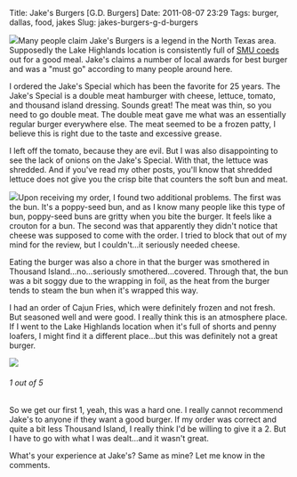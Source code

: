 Title: Jake's Burgers [G.D. Burgers]
Date: 2011-08-07 23:29
Tags: burger, dallas, food, jakes
Slug: jakes-burgers-g-d-burgers

[![](http://blog.traeblain.com/wp-content/uploads/IMAG0136-500x299.jpg)](http://blog.traeblain.com/wp-content/uploads/IMAG0136.jpg)Many people claim Jake's Burgers is a legend in the North Texas area. Supposedly the Lake Highlands location is consistently full of [SMU coeds](http://www.flickr.com/photos/skirts365plusmore/4577193176/) out for a good meal. Jake's claims a number of local awards for best burger and was a "must go" according to many people around here.

I ordered the Jake's Special which has been the favorite for 25 years. The Jake's Special is a double meat hamburger with cheese, lettuce, tomato, and thousand island dressing.  Sounds great! The meat was thin, so you need to go double meat. The double meat gave me what was an essentially regular burger everywhere else. The meat seemed to be a frozen patty, I believe this is right due to the taste and excessive grease.

I left off the tomato, because they are evil. But I was also disappointing to see the lack of onions on the Jake's Special. With that, the lettuce was shredded. And if you've read my other posts, you'll know that shredded lettuce does not give you the crisp bite that counters the soft bun and meat.

[![](http://blog.traeblain.com/wp-content/uploads/IMAG0137-500x299.jpg)](http://blog.traeblain.com/wp-content/uploads/IMAG0137.jpg)Upon receiving my order, I found two additional problems. The first was the bun. It's a poppy-seed bun, and as I know many people like this type of bun, poppy-seed buns are gritty when you bite the burger. It feels like a crouton for a bun. The second was that apparently they didn't notice that cheese was supposed to come with the order. I tried to block that out of my mind for the review, but I couldn't...it seriously needed cheese.

Eating the burger was also a chore in that the burger was smothered in Thousand Island...no...seriously smothered...covered. Through that, the bun was a bit soggy due to the wrapping in foil, as the heat from the burger tends to steam the bun when it's wrapped this way.

I had an order of Cajun Fries, which were definitely frozen and not fresh. But seasoned well and were good. I really think this is an atmosphere place. If I went to the Lake Highlands location when it's full of shorts and penny loafers, I might find it a different place...but this was definitely not a great burger.

[![](http://blog.traeblain.com/wp-content/uploads/IMAG0135-500x299.jpg)](http://blog.traeblain.com/wp-content/uploads/IMAG0135.jpg)

<h6 class='burger one' title='Rating of 1 indicates the burger is horrible. Seriously a bad burger. The place should probably shut down and open a laundrymat.'>1<span class='burger_of'> out of </span>5</h6>

So we get our first 1, yeah, this was a hard one. I really cannot recommend Jake's to anyone if they want a good burger. If my order was correct and quite a bit less Thousand Island, I really think I'd be willing to give it a 2. But I have to go with what I was dealt...and it wasn't great.

What's your experience at Jake's? Same as mine? Let me know in the comments.